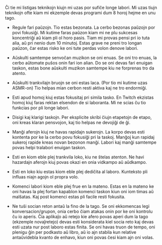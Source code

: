 Ĉi tie mi listigas teknikojn kiujn mi uzas por sufiĉe longe labori. Mi uzas tiujn teknikojn ofte kiam mi ekzemple devas programi dum 8 horoj hejme en unu tago.

- Regule fari paŭzojn. Tio estas bezonata. La cerbo bezonas paŭzojn por povi fokusiĝi. Mi kutime faras paŭzon kiam mi ne plu sukcesas koncentriĝi aŭ kiam pli ol horo pasis. Tiam mi provas pensi pri io tuta alia, aŭ pri nenio dum 10 minutoj. Estas grave ne preni tro longan paŭzon, ĉar estas risko ke oni tute perdas volon denove labori.

- Aŭskulti samtempe senvoĉan muzikon se oni enuas. Se oni tro enuas, la cerbo aŭtomate puŝos onin fari ion alian. Do se oni devas fari enuigan taskon, estas bone aŭskulti muzikon samtempe kiu ne forprenas tro da atento.

- Aŭskulti trankvilajn bruojn se oni estas laca. (Por tio mi kutime uzas ASMR-on) Tio helpas mian cerbon resti aktiva kaj ne tro endormiĝi.

- Esti apud homoj kiuj estas fokusitaj pri simila tasko. En Twitch ekzistas homoj kiuj faras rektan elsendon de si laboranta. Mi ne scias ĉu tio funkcias por pli longe labori.

- Disigi kaj klarigi taskojn. Per eksplicite skribi ĉiujn etapetojn de etapo, oni kreas klaran pensvojon, kaj tio helpas ne devojiĝi de ĝi.

- Manĝi aferojn kiuj ne havas rapidajn sukerojn. La korpo devas esti kontenta por ke la cerbo povu fokusiĝi pri la taskoj. Manĝoj kun rapidaj sukeroj rapide kreas novan bezonon manĝi. Labori kaj manĝi samtempe povas helpi tralabori enuigan taskon.

- Esti en kiom eble plej trankvila loko, kiu ne ŝtelas atenton. Ne havi hazardajn aferojn kiuj povas okazi en onia vidkampo aŭ aŭdkampo.

- Esti en loko kiu estas kiom eble plej dediĉita al laboro. Kunteksto pli influas niajn agojn ol propra volo.

- Komenci labori kiom eble plej frue en la mateno. Estas en la mateno ke oni havas la plej fortan kapablon komenci taskon kiun oni iom timas aŭ malŝatas. Kaj post komenci estas pli facile resti fokusita.

- Ne tuŝi socian reton antaŭ la fino de la tago. Se oni ekkomencas legi konversacion/grupon, onia cerbo ĉiam atakas onin por ke oni kontrolu ĉu io aperis. Ĉia aplikaĵo aŭ retejo kie afero povas aperi dum la tago (ekzemple novaĵretejo) devas esti konsiderata kiel socia reto kaj devas esti uzata nur post laboro estas finita. Se oni havas truon de tempo, oni plenigu ĝin per podkasto aŭ libro, aŭ io ajn stabila kun relative antaŭvidebla kvanto de enhavo, kiun oni povas ĉesi kiam ajn oni volas.